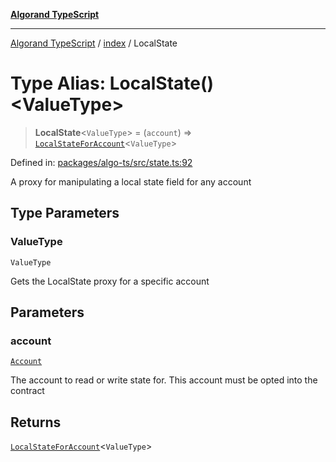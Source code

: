 [**Algorand TypeScript**](../../README.md)

***

[Algorand TypeScript](../../modules.md) / [index](../README.md) / LocalState

# Type Alias: LocalState()\<ValueType\>

> **LocalState**\<`ValueType`\> = (`account`) => [`LocalStateForAccount`](LocalStateForAccount.md)\<`ValueType`\>

Defined in: [packages/algo-ts/src/state.ts:92](https://github.com/algorandfoundation/puya-ts/blob/main/packages/algo-ts/src/state.ts#L92)

A proxy for manipulating a local state field for any account

## Type Parameters

### ValueType

`ValueType`

Gets the LocalState proxy for a specific account

## Parameters

### account

[`Account`](Account.md)

The account to read or write state for. This account must be opted into the contract

## Returns

[`LocalStateForAccount`](LocalStateForAccount.md)\<`ValueType`\>
